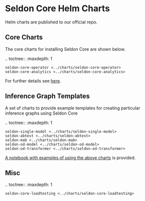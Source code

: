 # Seldon Core Helm Charts

Helm charts are published to our official repo.

## Core Charts

The core charts for installing Seldon Core are shown below.

.. toctree::
   :maxdepth: 1

    seldon-core-operator <../charts/seldon-core-operator>
    seldon-core-analytics <../charts/seldon-core-analytics>

For further details see [here](../workflow/install.md).

## Inference Graph Templates

A set of charts to provide example templates for creating particular inference graphs using Seldon Core

.. toctree::
   :maxdepth: 1

    seldon-single-model <../charts/seldon-single-model>
    seldon-abtest <../charts/seldon-abtest>
    seldon-mab <../charts/seldon-mab>
    seldon-od-model <../charts/seldon-od-model>
    seldon-od-transformer <../charts/seldon-od-transformer>

[A notebook with examples of using the above charts](https://docs.seldon.io/projects/seldon-core/en/latest/examples/helm_examples.html) is provided.

## Misc

.. toctree::
   :maxdepth: 1

    seldon-core-loadtesting <../charts/seldon-core-loadtesting>
